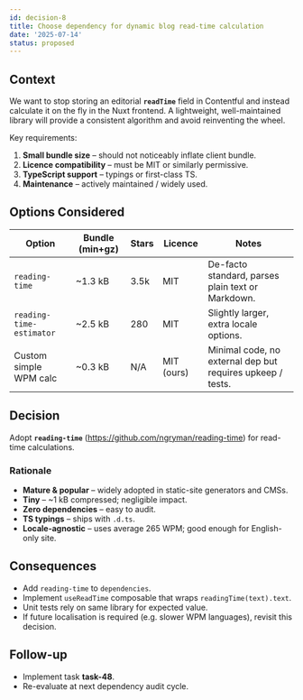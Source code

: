 ```yaml
---
id: decision-8
title: Choose dependency for dynamic blog read-time calculation
date: '2025-07-14'
status: proposed
---
```


## Context

We want to stop storing an editorial **`readTime`** field in Contentful and instead calculate it on the fly in the Nuxt frontend.  A lightweight, well-maintained library will provide a consistent algorithm and avoid reinventing the wheel.

Key requirements:
1. **Small bundle size** – should not noticeably inflate client bundle.
2. **Licence compatibility** – must be MIT or similarly permissive.
3. **TypeScript support** – typings or first-class TS.
4. **Maintenance** – actively maintained / widely used.

## Options Considered

| Option | Bundle (min+gz) | Stars | Licence | Notes |
|--------|-----------------|-------|---------|-------|
| `reading-time` | ~1.3 kB | 3.5k | MIT | De-facto standard, parses plain text or Markdown.
| `reading-time-estimator` | ~2.5 kB | 280 | MIT | Slightly larger, extra locale options.
| Custom simple WPM calc | ~0.3 kB | N/A | MIT (ours) | Minimal code, no external dep but requires upkeep / tests.

## Decision

Adopt **`reading-time`** (https://github.com/ngryman/reading-time) for read-time calculations.

### Rationale
* **Mature & popular** – widely adopted in static-site generators and CMSs.
* **Tiny** – ~1 kB compressed; negligible impact.
* **Zero dependencies** – easy to audit.
* **TS typings** – ships with `.d.ts`.
* **Locale-agnostic** – uses average 265 WPM; good enough for English-only site.

## Consequences

* Add `reading-time` to `dependencies`.
* Implement `useReadTime` composable that wraps `readingTime(text).text`.
* Unit tests rely on same library for expected value.
* If future localisation is required (e.g. slower WPM languages), revisit this decision.

## Follow-up

* Implement task **task-48**.
* Re-evaluate at next dependency audit cycle.
